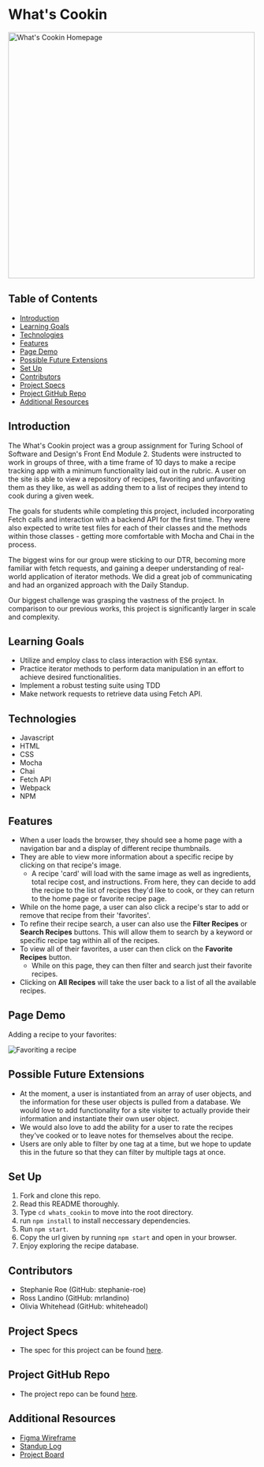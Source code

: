 # What's Cookin

<img width="500" alt="What's Cookin Homepage" src="https://user-images.githubusercontent.com/96928474/161637847-e019f7c8-5746-4c64-a303-45dfcb86f6f3.png">

## Table of Contents

  - [Introduction](#introduction)
  - [Learning Goals](#learning-goals)
  - [Technologies](#technologies)
  - [Features](#features)
  - [Page Demo](#page-demo)
  - [Possible Future Extensions](#possible-future-extensions)
  - [Set Up](#set-up)
  - [Contributors](#contributors)
  - [Project Specs](#project-specs)
  - [Project GitHub Repo](#project-github-repo)
  - [Additional Resources](#additional-resources)

## Introduction
The What's Cookin project was a group assignment for Turing School of Software and Design's Front End Module 2. Students were instructed to work in groups of three, with a time frame of 10 days to make a recipe tracking app with a minimum functionality laid out in the rubric. A user on the site is able to view a repository of recipes, favoriting and unfavoriting them as they like, as well as adding them to a list of recipes they intend to cook during a given week.

The goals for students while completing this project, included incorporating Fetch calls and interaction with a backend API for the first time. They were also expected to write test files for each of their classes and the methods within those classes - getting more comfortable with Mocha and Chai in the process.

The biggest wins for our group were sticking to our DTR, becoming more familiar with fetch requests, and gaining a deeper understanding of real-world application of iterator methods. We did a great job of communicating and had an organized approach with the Daily Standup.

Our biggest challenge was grasping the vastness of the project. In comparison to our previous works, this project is significantly larger in scale and complexity. 


## Learning Goals
  - Utilize and employ class to class interaction with ES6 syntax.
  - Practice iterator methods to perform data manipulation in an effort to achieve desired functionalities.
  - Implement a robust testing suite using TDD
  - Make network requests to retrieve data using Fetch API.

## Technologies
  - Javascript
  - HTML
  - CSS
  - Mocha
  - Chai
  - Fetch API
  - Webpack
  - NPM

## Features
- When a user loads the browser, they should see a home page with a navigation bar and a display of different recipe thumbnails.
- They are able to view more information about a specific recipe by clicking on that recipe's image.
  - A recipe 'card' will load with the same image as well as ingredients, total recipe cost, and instructions. From here, they can decide to add the recipe to the list of recipes they'd like to cook, or they can return to the home page or favorite recipe page.
- While on the home page, a user can also click a recipe's star to add or remove that recipe from their 'favorites'.
- To refine their recipe search, a user can also use the **Filter Recipes** or **Search Recipes** buttons. This will allow them to search by a keyword or specific recipe tag within all of the recipes.
- To view all of their favorites, a user can then click on the **Favorite Recipes** button.
  - While on this page, they can then filter and search just their favorite recipes.
- Clicking on **All Recipes** will take the user back to a list of all the available recipes.  

## Page Demo
Adding a recipe to your favorites:

![Favoriting a recipe](https://media.giphy.com/media/1NsLtAmPAbZIs9WU9E/giphy.gif)


## Possible Future Extensions
- At the moment, a user is instantiated from an array of user objects, and the information for these user objects is pulled from a database. We would love to add functionality for a site visiter to actually provide their information and instantiate their own user object.
- We would also love to add the ability for a user to rate the recipes they've cooked or to leave notes for themselves about the recipe.
- Users are only able to filter by one tag at a time, but we hope to update this in the future so that they can filter by multiple tags at once.

## Set Up
1. Fork and clone this repo.
2. Read this README thoroughly.
3. Type `cd whats_cookin` to move into the root directory.
4. run `npm install` to install neccessary dependencies.
5. Run `npm start`.
6. Copy the url given by running `npm start` and open in your browser.
7. Enjoy exploring the recipe database.

## Contributors
- Stephanie Roe (GitHub: stephanie-roe)
- Ross Landino (GitHub: mrlandino)
- Olivia Whitehead (GitHub: whiteheadol)

## Project Specs
- The spec for this project can be found [here](https://frontend.turing.edu/projects/What%27sCookin-PartOne.html).

## Project GitHub Repo
- The project repo can be found [here](https://github.com/whiteheadol/whats-cookin).

## Additional Resources
- [Figma Wireframe](https://www.figma.com/file/ZpXIc9Qrf5QWYVkUAs7iJ0/Whats-Cookin-Mod-2-Group-Proj?node-id=0%3A1)
- [Standup Log](https://docs.google.com/spreadsheets/d/1MZotFEv9hxh9mh32oMXeKmdRtaM0Y_BEl9TlVCWziGg/edit?usp=sharing)
- [Project Board](https://github.com/whiteheadol/whats-cookin/projects/1)
